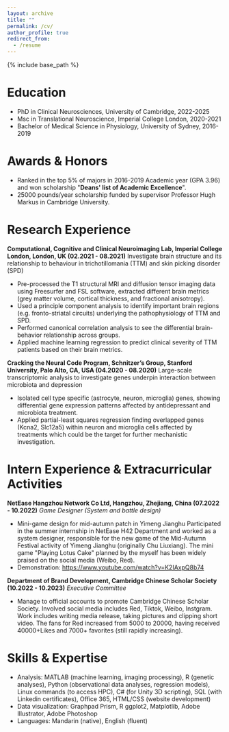 ```yaml
---
layout: archive
title: ""
permalink: /cv/
author_profile: true
redirect_from:
  - /resume
---
```


{% include base_path %}

Education
======
* PhD in Clinical Neurosciences, University of Cambridge, 2022-2025
* Msc in Translational Neuroscience, Imperial College London, 2020-2021
* Bachelor of Medical Science in Physiology, University of Sydney, 2016-2019

Awards & Honors
======
* Ranked in the top 5% of majors in 2016-2019 Academic year (GPA 3.96) and won scholarship "**Deans' list of Academic Excellence**".
* 25000 pounds/year scholarship funded by supervisor Professor Hugh Markus in Cambridge University.



Research Experience	
======

**Computational, Cognitive and Clinical Neuroimaging Lab, Imperial College London, London, UK (02.2021 - 08.2021)**
Investigate brain structure and its relationship to behaviour in trichotillomania (TTM) and skin picking disorder (SPD)
* Pre-processed the T1 structural MRI and diffusion tensor imaging data using Freesurfer and FSL software, extracted different brain metrics (grey matter volume, cortical thickness, and fractional anisotropy).
* Used a principle component analysis to identify important brain regions (e.g. fronto-striatal circuits) underlying the pathophysiology of TTM and SPD.
* Performed canonical correlation analysis to see the differential brain-behavior relationship across groups.
* Applied machine learning regression to predict clinical severity of TTM patients based on their brain metrics.

**Cracking the Neural Code Program, Schnitzer’s Group, Stanford University, Palo Alto, CA, USA (04.2020 - 08.2020)**
Large-scale transcriptomic analysis to investigate genes underpin interaction between microbiota and depression
* Isolated cell type specific (astrocyte, neuron, microglia) genes, showing differential gene expression patterns affected by antidepressant and microbiota treatment.
* Applied partial-least squares regression finding overlapped genes (Kcna2, Slc12a5) within neuron and microglia cells affected by treatments which could be the target for further mechanistic investigation.


Intern Experience & Extracurricular Activities
======
**NetEase Hangzhou Network Co Ltd, Hangzhou, Zhejiang, China (07.2022 - 10.2022)**
*Game Designer (System and battle design)*
* Mini-game design for mid-autumn patch in Yimeng Jianghu 
Participated in the summer internship in NetEase H42 Department and worked as a system designer, responsible for the new game of the Mid-Autumn Festival activity of Yimeng Jianghu (originally Chu Liuxiang). The mini game "Playing Lotus Cake" planned by the myself has been widely praised on the social media (Weibo, Red). 
* Demonstration: https://www.youtube.com/watch?v=K2IAxpQ8b74 

**Department of Brand Development, Cambridge Chinese Scholar Society (10.2022 - 10.2023)**
*Executive Committee*
* Manage to official accounts to promote Cambridge Chinese Scholar Society. Involved social media includes Red, Tiktok, Weibo, Instgram. Work includes writing media release, taking pictures and clipping short video. The fans for Red increased from 5000 to 20000, having received 40000+Likes and 7000+ favorites (still rapidly increasing).


Skills & Expertise
======
* Analysis: 	MATLAB (machine learning, imaging processing), R (genetic analyses), Python (observational data analyses, regression models), Linux commands (to access HPC), C# (for Unity 3D scripting), SQL (with Linkedin certificates), Office 365, HTML/CSS (website development)
* Data visualization: Graphpad Prism, R ggplot2, Matplotlib, Adobe Illustrator, Adobe Photoshop
* Languages: Mandarin (native), English (fluent)


